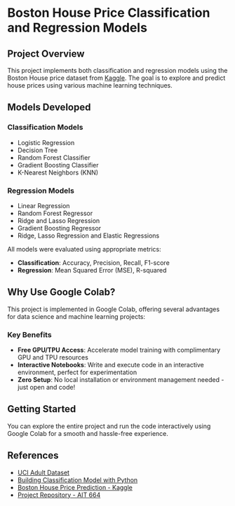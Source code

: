 # Boston House Price Classification and Regression Models

## Project Overview
This project implements both classification and regression models using the Boston House price dataset from [Kaggle](https://www.kaggle.com/code/adritpal08/boston-house-price-prediction). The goal is to explore and predict house prices using various machine learning techniques.

## Models Developed

### Classification Models
- Logistic Regression
- Decision Tree
- Random Forest Classifier
- Gradient Boosting Classifier
- K-Nearest Neighbors (KNN)

### Regression Models
- Linear Regression
- Random Forest Regressor
- Ridge and Lasso Regression
- Gradient Boosting Regressor
- Ridge, Lasso Regression and Elastic Regressions

All models were evaluated using appropriate metrics:
- **Classification**: Accuracy, Precision, Recall, F1-score
- **Regression**: Mean Squared Error (MSE), R-squared

## Why Use Google Colab?
This project is implemented in Google Colab, offering several advantages for data science and machine learning projects:

### Key Benefits
- **Free GPU/TPU Access**: Accelerate model training with complimentary GPU and TPU resources
- **Interactive Notebooks**: Write and execute code in an interactive environment, perfect for experimentation
- **Zero Setup**: No local installation or environment management needed - just open and code!

## Getting Started
You can explore the entire project and run the code interactively using Google Colab for a smooth and hassle-free experience.

## References
- [UCI Adult Dataset](https://archive.ics.uci.edu/dataset/2/adult)
- [Building Classification Model with Python](https://medium.com/analytics-vidhya/building-classification-model-with-python-9bdfc13faa4b)
- [Boston House Price Prediction - Kaggle](https://www.kaggle.com/code/adritpal08/boston-house-price-prediction)
- [Project Repository - AIT 664](https://github.com/nveerepa/Hands-on-II)
